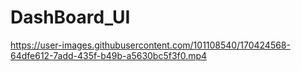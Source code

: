 # DashBoard_UI

https://user-images.githubusercontent.com/101108540/170424568-64dfe612-7add-435f-b49b-a5630bc5f3f0.mp4

